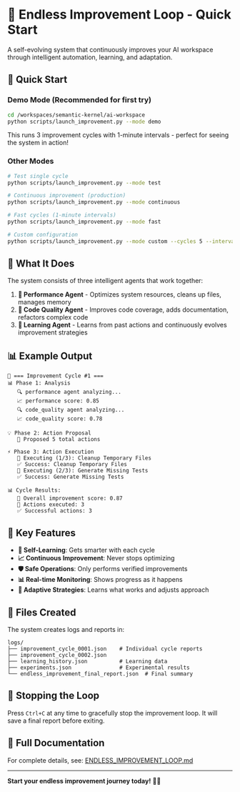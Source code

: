 # 🔄 Endless Improvement Loop - Quick Start

A self-evolving system that continuously improves your AI workspace through intelligent automation, learning, and adaptation.

## 🚀 Quick Start

### Demo Mode (Recommended for first try)

```bash
cd /workspaces/semantic-kernel/ai-workspace
python scripts/launch_improvement.py --mode demo
```

This runs 3 improvement cycles with 1-minute intervals - perfect for seeing the system in action!

### Other Modes

```bash
# Test single cycle
python scripts/launch_improvement.py --mode test

# Continuous improvement (production)
python scripts/launch_improvement.py --mode continuous

# Fast cycles (1-minute intervals)
python scripts/launch_improvement.py --mode fast

# Custom configuration
python scripts/launch_improvement.py --mode custom --cycles 5 --interval 120
```

## 🧠 What It Does

The system consists of three intelligent agents that work together:

1. **🔧 Performance Agent** - Optimizes system resources, cleans up files, manages memory
2. **📝 Code Quality Agent** - Improves code coverage, adds documentation, refactors complex code
3. **🧠 Learning Agent** - Learns from past actions and continuously evolves improvement strategies

## 📊 Example Output

```
🔄 === Improvement Cycle #1 ===
📊 Phase 1: Analysis
   🔍 performance agent analyzing...
   📈 performance score: 0.85
   🔍 code_quality agent analyzing...
   📈 code_quality score: 0.78

💡 Phase 2: Action Proposal
   📝 Proposed 5 total actions

⚡ Phase 3: Action Execution
   🎯 Executing (1/3): Cleanup Temporary Files
   ✅ Success: Cleanup Temporary Files
   🎯 Executing (2/3): Generate Missing Tests
   ✅ Success: Generate Missing Tests

📊 Cycle Results:
   🎯 Overall improvement score: 0.87
   🔧 Actions executed: 3
   ✅ Successful actions: 3
```

## 🎯 Key Features

- **🤖 Self-Learning**: Gets smarter with each cycle
- **📈 Continuous Improvement**: Never stops optimizing
- **🛡️ Safe Operations**: Only performs verified improvements
- **📊 Real-time Monitoring**: Shows progress as it happens
- **🔄 Adaptive Strategies**: Learns what works and adjusts approach

## 📁 Files Created

The system creates logs and reports in:

```
logs/
├── improvement_cycle_0001.json    # Individual cycle reports
├── improvement_cycle_0002.json
├── learning_history.json          # Learning data
├── experiments.json               # Experimental results
└── endless_improvement_final_report.json  # Final summary
```

## 🛑 Stopping the Loop

Press `Ctrl+C` at any time to gracefully stop the improvement loop. It will save a final report before exiting.

## 📖 Full Documentation

For complete details, see: [ENDLESS_IMPROVEMENT_LOOP.md](docs/ENDLESS_IMPROVEMENT_LOOP.md)

---

**Start your endless improvement journey today!** 🚀✨
